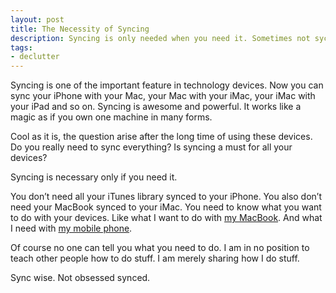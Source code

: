 ```yaml
---
layout: post
title: The Necessity of Syncing
description: Syncing is only needed when you need it. Sometimes not sycing is a better.
tags:
- declutter
---
```

Syncing is one of the important feature in technology devices. Now you can sync your iPhone with your Mac, your Mac with your iMac, your iMac with your iPad and so on. Syncing is awesome and powerful. It works like a magic as if you own one machine in many forms.

Cool as it is, the question arise after the long time of using these devices. Do you really need to sync everything? Is syncing a must for all your devices?

<!--more-->

Syncing is necessary only if you need it.

You don’t need all your iTunes library synced to your iPhone. You also don’t need your MacBook synced to your iMac. You need to know what you want to do with your devices. Like what I want to do with [my MacBook][1]. And what I need with [my mobile phone][2].

Of course no one can tell you what you need to do. I am in no position to teach other people how to do stuff. I am merely sharing how I do stuff.

Sync wise. Not obsessed synced.

[1]: http://sayzlim.net/minimal-living-with-macbook "Minimal Living with MacBook | Sayz Lim"
[2]: http://sayzlim.net/witel-k336-the-minimal-of-minimalism "Witel K336, The Minimal of Minimalism | Sayz Lim"